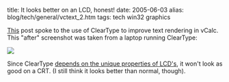 title: It looks better on an LCD, honest!
date: 2005-06-03
alias: blog/tech/general/vctext_2.htm
tags: tech win32 graphics

<a href="/vctext">This</a> post spoke to the use of ClearType to improve
text rendering in vCalc. This "after" screenshot was taken from a laptop
running ClearType:

<img src="http://www.mschaef.com/vctext_after.jpg">

Since ClearType <a
href="http://www.microsoft.com/typography/ClearTypeFAQ.mspx">depends
on the unique properties of LCD's</a>, it won't look as good on a
CRT. (I still think it looks better than normal, though).
